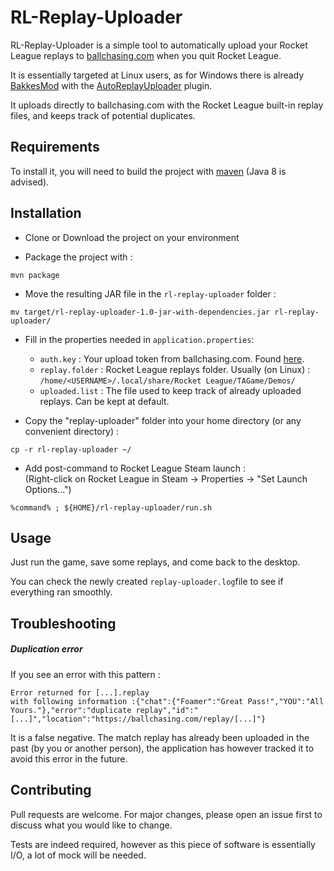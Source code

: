 # RL-Replay-Uploader

RL-Replay-Uploader is a simple tool to automatically upload your Rocket League replays to [ballchasing.com](ballachasing.com) when you quit Rocket League.

It is essentially targeted at Linux users, as for Windows there is already [BakkesMod](https://bakkesmod.com/) with the [AutoReplayUploader](https://github.com/bakkesmodorg/AutoReplayUploader) plugin.

It uploads directly to ballchasing.com with the Rocket League built-in replay files, and keeps track of potential duplicates.


## Requirements

To install it, you will need to build the project with [maven](https://maven.apache.org/) (Java 8 is advised).

## Installation

- Clone or Download the project on your environment

- Package the project with :
```
mvn package
```
- Move the resulting JAR file in the ```rl-replay-uploader``` folder :
```
mv target/rl-replay-uploader-1.0-jar-with-dependencies.jar rl-replay-uploader/
```
- Fill in the properties needed in ```application.properties```:  
    - ```auth.key``` : Your upload token from ballchasing.com. Found [here](https://ballchasing.com/upload).  
    - ```replay.folder``` : Rocket League replays folder. Usually (on Linux) : ```/home/<USERNAME>/.local/share/Rocket League/TAGame/Demos/```  
    - ```uploaded.list``` : The file used to keep track of already uploaded replays. Can be kept at default.

- Copy the "replay-uploader" folder into your home directory (or any convenient directory) :
```
cp -r rl-replay-uploader ~/
```

- Add post-command to Rocket League Steam launch :  
(Right-click on Rocket League in Steam -> Properties -> "Set Launch Options...")  
```
%command% ; ${HOME}/rl-replay-uploader/run.sh
```

## Usage

Just run the game, save some replays, and come back to the desktop.

You can check the newly created ```replay-uploader.log```file to see if everything ran smoothly.

## Troubleshooting

##### Duplication error
If you see an error with this pattern : 
```
Error returned for [...].replay 
with following information :{"chat":{"Foamer":"Great Pass!","YOU":"All Yours."},"error":"duplicate replay","id":"[...]","location":"https://ballchasing.com/replay/[...]"}
```
It is a false negative. The match replay has already been uploaded in the past (by you or another person), the application has however tracked it to avoid this error in the future.

## Contributing
Pull requests are welcome. For major changes, please open an issue first to discuss what you would like to change.

Tests are indeed required, however as this piece of software is essentially I/O, a lot of mock will be needed.
